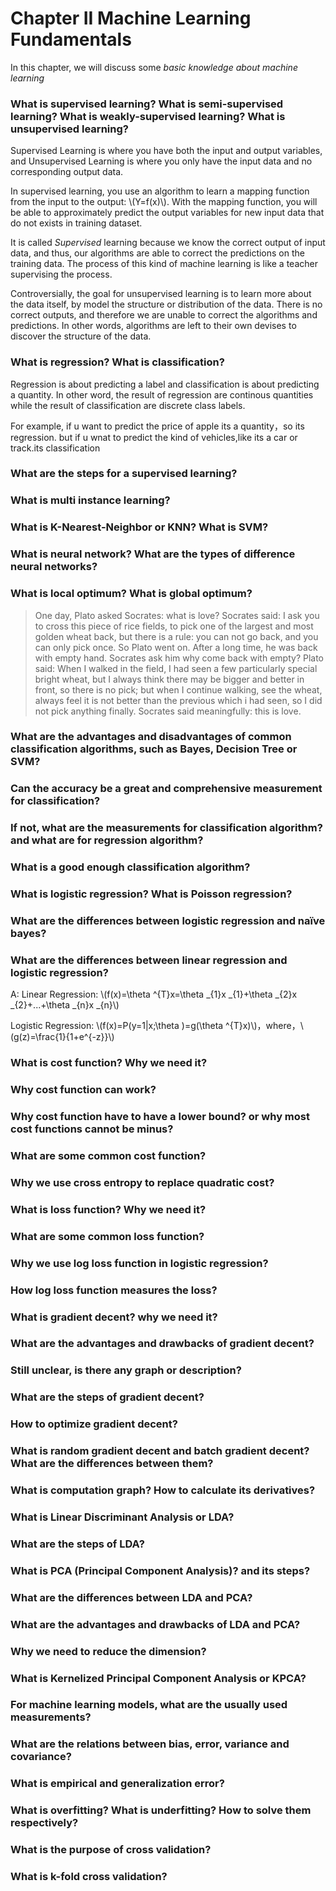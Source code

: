 # Chapter II Machine Learning Fundamentals

In this chapter, we will discuss some *basic knowledge about machine learning*

###  What is supervised learning? What is semi-supervised learning? What is weakly-supervised learning? What is unsupervised learning?

Supervised Learning is where you have both the input and output variables, and Unsupervised Learning is where you only have the input data and no corresponding output data.

In supervised learning, you use an algorithm to learn a mapping function from the input to the output: \\(Y=f(x)\\). With the mapping function, you will be able to approximately predict the output variables for new input data that do not exists in training dataset.

It is called *Supervised* learning because we know the correct output of input data, and thus, our algorithms are able to correct the predictions on the training data. The process of this kind of machine learning is like a teacher supervising the process.

Controversially, the goal for unsupervised learning is to learn more about the data itself, by model the structure or distribution of the data. There is no correct outputs, and therefore we are unable to correct the algorithms and predictions. In other words, algorithms are left to their own devises to discover the structure of the data.

###  What is regression? What is classification?

Regression is about predicting a label and classification is about predicting a quantity. In other word, the result of regression are continous quantities while the result of classification are discrete class labels.

For example, if u want to predict the price of apple its a quantity，so its regression. but if u wnat to predict the kind of vehicles,like its a car or track.its classification

###  What are the steps for a supervised learning?

###  What is multi instance learning?

###  What is K-Nearest-Neighbor or KNN? What is SVM?  

###  What is neural network? What are the types of difference neural networks?

###  What is local optimum? What is global optimum?

> One day, Plato asked Socrates: what is love? Socrates said: I ask you to cross this piece of rice fields, to pick one of the largest and most golden wheat back, but there is a rule: you can not go back, and you can only pick once. So Plato went on. After a long time, he was back with empty hand. Socrates ask him why come back with empty? Plato said: When I walked in the field, I had seen a few particularly special bright wheat, but I always think there may be bigger and better in front, so there is no pick; but when I continue walking, see the wheat, always feel it is not better than the previous which i had seen, so I did not pick anything finally. Socrates said meaningfully: this is love.

###  What are the advantages and disadvantages of common classification algorithms, such as Bayes, Decision Tree or SVM?

###  Can the accuracy be a great and comprehensive measurement for classification?

###  If not, what are the measurements for classification algorithm? and what are for regression algorithm?

###  What is a good enough classification algorithm?

###  What is logistic regression? What is Poisson regression?

###  What are the differences between logistic regression and naïve bayes?

###  What are the differences between linear regression and logistic regression?

A: Linear Regression: \\(f(x)=\theta ^{T}x=\theta _{1}x _{1}+\theta _{2}x _{2}+...+\theta _{n}x _{n}\\)

Logistic Regression: \\(f(x)=P(y=1|x;\theta )=g(\theta ^{T}x)\\)，where，\\(g(z)=\frac{1}{1+e^{-z}}\\)

###  What is cost function? Why we need it?

###  Why cost function can work?

###  Why cost function have to have a lower bound? or why most cost functions cannot be minus?

###  What are some common cost function?

###  Why we use cross entropy to replace quadratic cost?

###  What is loss function? Why we need it?

###  What are some common loss function?

###  Why we use log loss function in logistic regression?

###  How log loss function measures the loss?

###  What is gradient decent? why we need it?

###  What are the advantages and drawbacks of gradient decent?

###  Still unclear, is there any graph or description?

###  What are the steps of gradient decent?

###  How to optimize gradient decent?

###  What is random gradient decent and batch gradient decent? What are the differences between them?

###  What is computation graph? How to calculate its derivatives?

###  What is Linear Discriminant Analysis or LDA?

###  What are the steps of LDA?

###  What is PCA (Principal Component Analysis)? and its steps?

###  What are the differences between LDA and PCA?

###  What are the advantages and drawbacks of LDA and PCA?

###  Why we need to reduce the dimension?

###  What is Kernelized Principal Component Analysis or KPCA?

###  For machine learning models, what are the usually used measurements?

###  What are the relations between bias, error, variance and covariance?

###  What is empirical and generalization error?

###  What is overfitting? What is underfitting? How to solve them respectively?

###  What is the purpose of cross validation?

###  What is k-fold cross validation?

###  
